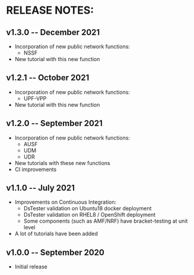 # RELEASE NOTES: #

## v1.3.0 -- December 2021 ##

* Incorporation of new public network functions:
  - NSSF
* New tutorial with this new function

## v1.2.1 -- October 2021 ##

* Incorporation of new public network functions:
  - UPF-VPP
* New tutorial with this new function

## v1.2.0 -- September 2021 ##

* Incorporation of new public network functions:
  - AUSF
  - UDM
  - UDR
* New tutorials with these new functions
* CI improvements

## v1.1.0 -- July 2021 ##

* Improvements on Continuous Integration:
  - DsTester validation on Ubuntu18 docker deployment
  - DsTester validation on RHEL8 / OpenShift deployment
  - Some components (such as AMF/NRF) have bracket-testing at unit level
* A lot of tutorials have been added

## v1.0.0 -- September 2020 ##

* Initial release

